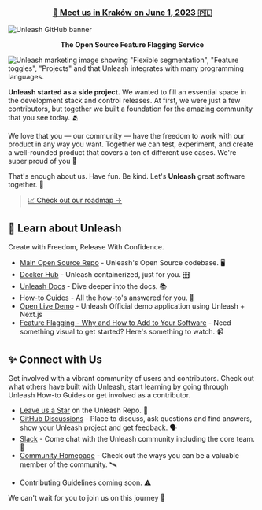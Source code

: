<h3 align="center">
  <a href="https://github.com/orgs/Unleash/discussions/3813">
    📣 Meet us in Kraków on June 1, 2023 🇵🇱
  </a>
</h3> 


![Unleash GitHub banner](https://user-images.githubusercontent.com/18158596/196736157-b20a5fbf-74ac-47cd-a991-fe6e2d2bc960.png)

<p align="center">
<b>The Open Source Feature Flagging Service</b>
</p>

![Unleash marketing image showing "Flexible segmentation", "Feature toggles", "Projects" and that Unleash integrates with many programming languages.](https://user-images.githubusercontent.com/18158596/196740001-569c6951-e989-4f7e-b31b-def5c40fa2aa.png)

**Unleash started as a side project.** We wanted to fill an essential space in the development stack and control releases. At first, we were just a few contributors, but together we built a foundation for the amazing community that you see today. 🫂

We love that you — our community — have the freedom to work with our product in any way you want. Together we can test, experiment, and create a well-rounded product that covers a ton of different use cases. We're super proud of you 🙏

That's enough about us. Have fun. Be kind. Let's **Unleash** great software together. 💪

> [📈 Check out our roadmap →](https://github.com/orgs/Unleash/projects/10)

## 🚀 Learn about Unleash
Create with Freedom, Release With Confidence.

- [Main Open Source Repo](https://github.com/Unleash/unleash) - Unleash's Open Source codebase. 🖥️
- [Docker Hub](https://hub.docker.com/r/unleashorg/unleash-server) - Unleash containerized, just for you. 🎛️ 
- [Unleash Docs](https://docs.getunleash.io) - Dive deeper into the docs. 📚
- [How-to Guides](https://docs.getunleash.io/how-to) - All the how-to's answered for you. 🙋
- [Open Live Demo](https://www.getunleash.io/interactive-demo) - Unleash Official demo application using Unleash + Next.js
- [Feature Flagging - Why and How to Add to Your Software](https://youtu.be/-yHZ9uLVSp4) - Need something visual to get started? Here's something to watch. 📹

## ✨ Connect with Us

Get involved with a vibrant community of users and contributors. Check out what others have built with Unleash, start learning by going through Unleash How-to Guides or get involved as a contributor.

- [Leave us a Star](https://github.com/Unleash/unleash) on the Unleash Repo. 🌟
- [GitHub Discussions](https://github.com/Unleash/unleash/discussions) - Place to discuss, ask questions and find answers, show your Unleash project and get feedback. 🗣️
- [Slack](https://unleash-community.slack.com/) -  Come chat with the Unleash community including the core team. 💬 
- [Community Homepage](https://www.getunleash.io/unleash-community) - Check out the ways you can be a valuable member of the community. 🛰️ 
<!-- - [Events at Unleash]() - Learn more about new Events for the Unleash Community. 🎪 -->
- Contributing Guidelines coming soon. ⚠️

We can't wait for you to join us on this journey 🫶
